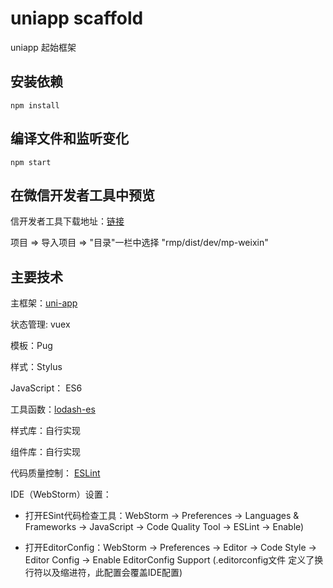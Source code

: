 # uniapp scaffold

uniapp 起始框架

## 安装依赖
```
npm install
```

## 编译文件和监听变化
```
npm start
```

## 在微信开发者工具中预览
信开发者工具下载地址：[链接](https://developers.weixin.qq.com/miniprogram/dev/devtools/stable.html)

 项目 => 导入项目 => "目录"一栏中选择 "rmp/dist/dev/mp-weixin"

## 主要技术

主框架：[uni-app](https://uniapp.dcloud.io/)

状态管理: vuex

模板：Pug

样式：Stylus

JavaScript： ES6

工具函数：[lodash-es](https://www.lodashjs.com/)

样式库：自行实现

组件库：自行实现

代码质量控制： [ESLint](https://cn.eslint.org/)

IDE（WebStorm）设置：

 - 打开ESint代码检查工具：WebStorm -> Preferences -> Languages & Frameworks -> JavaScript ->
 Code Quality Tool -> ESLint -> Enable)

 - 打开EditorConfig：WebStorm -> Preferences -> Editor -> Code Style ->
  Editor Config -> Enable EditorConfig Support (.editorconfig文件
  定义了换行符以及缩进符，此配置会覆盖IDE配置)

